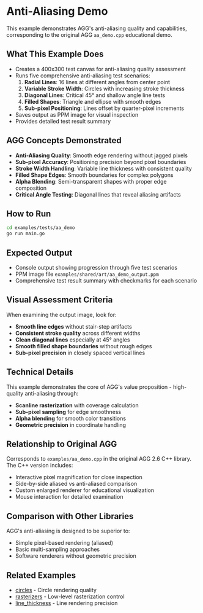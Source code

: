 # Anti-Aliasing Demo

This example demonstrates AGG's anti-aliasing quality and capabilities, corresponding to the original AGG `aa_demo.cpp` educational demo.

## What This Example Does

- Creates a 400x300 test canvas for anti-aliasing quality assessment
- Runs five comprehensive anti-aliasing test scenarios:
  1. **Radial Lines**: 16 lines at different angles from center point
  2. **Variable Stroke Width**: Circles with increasing stroke thickness
  3. **Diagonal Lines**: Critical 45° and shallow angle line tests
  4. **Filled Shapes**: Triangle and ellipse with smooth edges
  5. **Sub-pixel Positioning**: Lines offset by quarter-pixel increments
- Saves output as PPM image for visual inspection
- Provides detailed test result summary

## AGG Concepts Demonstrated

- **Anti-Aliasing Quality**: Smooth edge rendering without jagged pixels
- **Sub-pixel Accuracy**: Positioning precision beyond pixel boundaries
- **Stroke Width Handling**: Variable line thickness with consistent quality
- **Filled Shape Edges**: Smooth boundaries for complex polygons
- **Alpha Blending**: Semi-transparent shapes with proper edge composition
- **Critical Angle Testing**: Diagonal lines that reveal aliasing artifacts

## How to Run

```bash
cd examples/tests/aa_demo
go run main.go
```

## Expected Output

- Console output showing progression through five test scenarios
- PPM image file `examples/shared/art/aa_demo_output.ppm`
- Comprehensive test result summary with checkmarks for each scenario

## Visual Assessment Criteria

When examining the output image, look for:

- **Smooth line edges** without stair-step artifacts
- **Consistent stroke quality** across different widths
- **Clean diagonal lines** especially at 45° angles
- **Smooth filled shape boundaries** without rough edges
- **Sub-pixel precision** in closely spaced vertical lines

## Technical Details

This example demonstrates the core of AGG's value proposition - high-quality anti-aliasing through:

- **Scanline rasterization** with coverage calculation
- **Sub-pixel sampling** for edge smoothness
- **Alpha blending** for smooth color transitions
- **Geometric precision** in coordinate handling

## Relationship to Original AGG

Corresponds to `examples/aa_demo.cpp` in the original AGG 2.6 C++ library. The C++ version includes:

- Interactive pixel magnification for close inspection
- Side-by-side aliased vs anti-aliased comparison
- Custom enlarged renderer for educational visualization
- Mouse interaction for detailed examination

## Comparison with Other Libraries

AGG's anti-aliasing is designed to be superior to:

- Simple pixel-based rendering (aliased)
- Basic multi-sampling approaches
- Software renderers without geometric precision

## Related Examples

- [circles](../circles/) - Circle rendering quality
- [rasterizers](../core/intermediate/rasterizers/) - Low-level rasterization control
- [line_thickness](../../core/basic/lines/) - Line rendering precision
